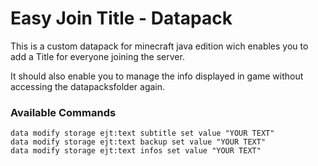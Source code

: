 # Easy Join Title - Datapack

This is a custom datapack for minecraft java edition wich enables you to add a Title for everyone joining the server.

It should also enable you to manage the info displayed in game without accessing the datapacksfolder again.


### Available Commands
```
data modify storage ejt:text subtitle set value "YOUR TEXT"
data modify storage ejt:text backup set value "YOUR TEXT"
data modify storage ejt:text infos set value "YOUR TEXT"
```